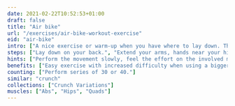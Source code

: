 ```yaml
---
date: 2021-02-22T10:52:53+01:00
draft: false
title: "Air bike"
url: "/exercises/air-bike-workout-exercise"
eid: "air-bike"
intro: ["A nice exercise or warm-up when you have where to lay down. The movement adds an hip dynamic allied to abs movement.."]
steps: ["Lay down on your back.", "Extend your arms, hands near your hips.", "Slightly raise your legs, bending the knees.", "Extend one leg, while bringing the opposite knee close to your chest, like pedaling a bike.", "This is one repetition.", "Now switch, extending and bending alternate legs."]
hints: ["Perform the movement slowly, feel the effort on the involved muscles.", "You should not strain your neck."]
benefits: ["Easy exercise with increased difficulty when using a bigger number of reps.", "Activates abs with a light and dyamic movement."]
counting: ["Perform series of 30 or 40."]
similar: "crunch"
collections: ["Crunch Variations"]
muscles: ["Abs", "Hips", "Quads"]
---
```

